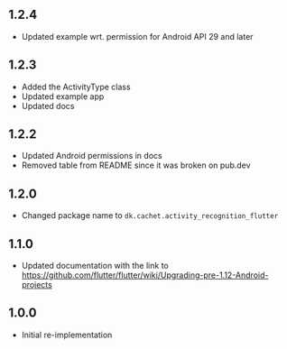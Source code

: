 ## 1.2.4
* Updated example wrt. permission for Android API 29 and later

## 1.2.3
* Added the ActivityType class
* Updated example app
* Updated docs

## 1.2.2
* Updated Android permissions in docs  
* Removed table from README since it was broken on pub.dev

## 1.2.0
* Changed package name to `dk.cachet.activity_recognition_flutter`

## 1.1.0
* Updated documentation with the link to https://github.com/flutter/flutter/wiki/Upgrading-pre-1.12-Android-projects

## 1.0.0
* Initial re-implementation 


